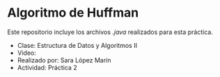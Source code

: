 # Algoritmo de Huffman

Este repositorio incluye los archivos _.java_ realizados para esta práctica. 

- Clase: Estructura de Datos y Algoritmos II
- Video:
- Realizado por: Sara López Marín
- Actividad: Práctica 2
